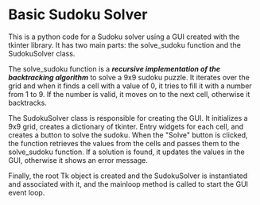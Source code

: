 # Basic Sudoku Solver

This is a python code for a Sudoku solver using a GUI created with the tkinter library. It has two main parts: the solve_sudoku function and the SudokuSolver class.

The solve_sudoku function is a ***recursive implementation of the backtracking algorithm*** to solve a 9x9 sudoku puzzle. It iterates over the grid and when it finds a cell with a value of 0, it tries to fill it with a number from 1 to 9. If the number is valid, it moves on to the next cell, otherwise it backtracks.

The SudokuSolver class is responsible for creating the GUI. It initializes a 9x9 grid, creates a dictionary of tkinter. Entry widgets for each cell, and creates a button to solve the sudoku. When the "Solve" button is clicked, the function retrieves the values from the cells and passes them to the solve_sudoku function. If a solution is found, it updates the values in the GUI, otherwise it shows an error message.

Finally, the root Tk object is created and the SudokuSolver is instantiated and associated with it, and the mainloop method is called to start the GUI event loop.
